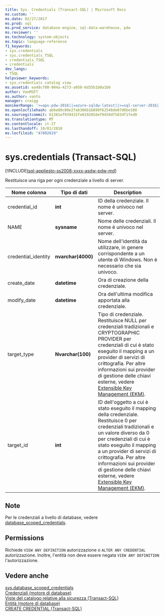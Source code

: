 ```yaml
---
title: Sys. Credentials (Transact-SQL) | Microsoft Docs
ms.custom: ''
ms.date: 02/27/2017
ms.prod: sql
ms.prod_service: database-engine, sql-data-warehouse, pdw
ms.reviewer: ''
ms.technology: system-objects
ms.topic: language-reference
f1_keywords:
- sys.credentials
- sys.credentials_TSQL
- credentials_TSQL
- credentials
dev_langs:
- TSQL
helpviewer_keywords:
- sys.credentials catalog view
ms.assetid: ea48cf80-904a-4273-a950-6d35b1b0a1b6
author: VanMSFT
ms.author: vanto
manager: craigg
monikerRange: '>=aps-pdw-2016||=azure-sqldw-latest||>=sql-server-2016||=sqlallproducts-allversions||>=sql-server-linux-2017||=azuresqldb-mi-current'
ms.openlocfilehash: ab6e80c80e2fab306b1b890f62546de07d6be108
ms.sourcegitcommit: 61381ef939415fe019285def9450d7583df1fed0
ms.translationtype: MT
ms.contentlocale: it-IT
ms.lasthandoff: 10/01/2018
ms.locfileid: "47802619"
---
```

# <a name="syscredentials-transact-sql"></a>sys.credentials (Transact-SQL)
[!INCLUDE[tsql-appliesto-ss2008-xxxx-asdw-pdw-md](../../includes/tsql-appliesto-ss2008-xxxx-asdw-pdw-md.md)]

  Restituisce una riga per ogni credenziale a livello di server.  
  
|Nome colonna|Tipo di dati|Description|  
|-----------------|---------------|-----------------|  
|credential_id|**int**|ID della credenziale. Il nome è univoco nel server.|  
|NAME|**sysname**|Nome delle credenziali. Il nome è univoco nel server.|  
|credential_identity|**nvarchar(4000)**|Nome dell'identità da utilizzare, in genere corrispondente a un utente di Windows. Non è necessario che sia univoco.|  
|create_date|**datetime**|Ora di creazione della credenziale.|  
|modify_date|**datetime**|Ora dell'ultima modifica apportata alla credenziale.|  
|target_type|**Nvarchar(100)**|Tipo di credenziale. Restituisce NULL per credenziali tradizionali e CRYPTOGRAPHIC PROVIDER per credenziali di cui è stato eseguito il mapping a un provider di servizi di crittografia. Per altre informazioni sui provider di gestione delle chiavi esterne, vedere [Extensible Key Management &#40;EKM&#41;](../../relational-databases/security/encryption/extensible-key-management-ekm.md).|  
|target_id|**int**|ID dell'oggetto a cui è stato eseguito il mapping della credenziale. Restituisce 0 per credenziali tradizionali e un valore diverso da 0 per credenziali di cui è stato eseguito il mapping a un provider di servizi di crittografia. Per altre informazioni sui provider di gestione delle chiavi esterne, vedere [Extensible Key Management &#40;EKM&#41;](../../relational-databases/security/encryption/extensible-key-management-ekm.md).|  

## <a name="remarks"></a>Note  
Per le credenziali a livello di database, vedere [database_scoped_credentials](../../relational-databases/system-catalog-views/sys-database-scoped-credentials-transact-sql.md).
  
## <a name="permissions"></a>Permissions  
 Richiede `VIEW ANY DEFINITION` autorizzazione o `ALTER ANY CREDENTIAL` autorizzazione. Inoltre, l'entità non deve essere negata `VIEW ANY DEFINITION` l'autorizzazione.  
  
## <a name="see-also"></a>Vedere anche  
 [sys.database_scoped_credentials](../../relational-databases/system-catalog-views/sys-database-scoped-credentials-transact-sql.md)   
 [Credenziali &#40;motore di database&#41;](../../relational-databases/security/authentication-access/credentials-database-engine.md)   
 [Viste del catalogo relative alla sicurezza &#40;Transact-SQL&#41;](../../relational-databases/system-catalog-views/security-catalog-views-transact-sql.md)   
 [Entità &#40;motore di database&#41;](../../relational-databases/security/authentication-access/principals-database-engine.md)   
 [CREATE CREDENTIAL &#40;Transact-SQL&#41;](../../t-sql/statements/create-credential-transact-sql.md)  
  
  
